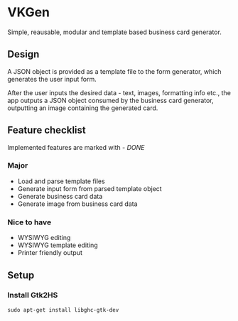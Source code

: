 # VKGen

Simple, reausable, modular and template based business card generator.

## Design

A JSON object is provided as a template file to the form generator, which
generates the user input form.

After the user inputs the desired data - text, images, formatting info etc.,
the app outputs a JSON object consumed by the business card generator,
outputting an image containing the generated card.

## Feature checklist

Implemented features are marked with - _DONE_

### Major

* Load and parse template files
* Generate input form from parsed template object
* Generate business card data
* Generate image from business card data

### Nice to have

* WYSIWYG editing
* WYSIWYG template editing
* Printer friendly output

## Setup

### Install Gtk2HS

`
sudo apt-get install libghc-gtk-dev
`
